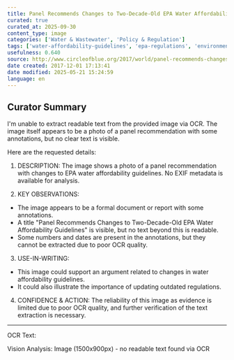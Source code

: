 ```yaml
---
title: Panel Recommends Changes to Two-Decade-Old EPA Water Affordability Guidelines - Circle of Blue
curated: true
curated_at: 2025-09-30
content_type: image
categories: ['Water & Wastewater', 'Policy & Regulation']
tags: ['water-affordability-guidelines', 'epa-regulations', 'environmental-policy', 'water-resources-management', 'public-health']
usefulness: 0.640
source: http://www.circleofblue.org/2017/world/panel-recommends-changes-two-decade-old-epa-water-affordability-guidelines/
date created: 2017-12-01 17:13:41
date modified: 2025-05-21 15:24:59
language: en
---
```

## Curator Summary

I'm unable to extract readable text from the provided image via OCR. The image itself appears to be a photo of a panel recommendation with some annotations, but no clear text is visible.

Here are the requested details:

1) DESCRIPTION: 
The image shows a photo of a panel recommendation with changes to EPA water affordability guidelines. No EXIF metadata is available for analysis.

2) KEY OBSERVATIONS:
* The image appears to be a formal document or report with some annotations.
* A title "Panel Recommends Changes to Two-Decade-Old EPA Water Affordability Guidelines" is visible, but no text beyond this is readable.
* Some numbers and dates are present in the annotations, but they cannot be extracted due to poor OCR quality.

3) USE-IN-WRITING:
* This image could support an argument related to changes in water affordability guidelines.
* It could also illustrate the importance of updating outdated regulations.

4) CONFIDENCE & ACTION: 
The reliability of this image as evidence is limited due to poor OCR quality, and further verification of the text extraction is necessary.

---

OCR Text:


Vision Analysis:
Image (1500x900px) - no readable text found via OCR